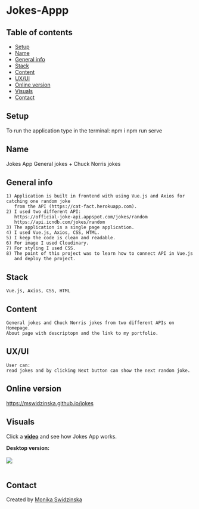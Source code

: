 # Jokes-Appp
## Table of contents
* [Setup](#setup)
* [Name](#name)
* [General info](#general-info)
* [Stack](#stack)
* [Content](#content)
* [UX/UI](#uxui)
* [Online version](#online-version)
* [Visuals](#visuals)
* [Contact](#contact)

## Setup
To run the application type in the terminal:
npm i
npm run serve

## Name
Jokes App
General jokes + Chuck Norris jokes

## General info
    1) Application is built in frontend with using Vue.js and Axios for catching one random joke
       from the API (https://cat-fact.herokuapp.com).
    2) I used two different API:
       https://official-joke-api.appspot.com/jokes/random
       https://api.icndb.com/jokes/random
    3) The application is a single page application.
    4) I used Vue.js, Axios, CSS, HTML.
    5) I keep the code is clean and readable.
    6) For image I used Cloudinary.
    7) For styling I used CSS.
    8) The point of this project was to learn how to connect API in Vue.js 
       and deploy the project.
   
## Stack
    Vue.js, Axios, CSS, HTML

## Content    
    General jokes and Chuck Norris jokes from two different APIs on Homepage.
    About page with descriptopn and the link to my portfolio.
## UX/UI
    User can:
    read jokes and by clicking Next button can show the next random joke.

## Online version 
<a href="https://mswidzinska.github.io/jokes">https://mswidzinska.github.io/jokes</a>

## Visuals
Click a <a href="https://youtu.be/QlM3mzdR6RA"><b>video</b></a> and see how Jokes App works.

<b>Desktop version:</b>
<br><br>
<img src="https://res.cloudinary.com/mokaweb/image/upload/v1606416514/Jokes_API/joke-app.png" />
<br><br>

## Contact
Created by <a href="https://monikaswidzinska.netlify.app">Monika Swidzinska</a>
